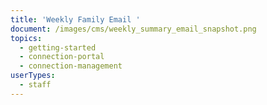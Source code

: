 ```yaml
---
title: 'Weekly Family Email '
document: /images/cms/weekly_summary_email_snapshot.png
topics:
  - getting-started
  - connection-portal
  - connection-management
userTypes:
  - staff
---
```

